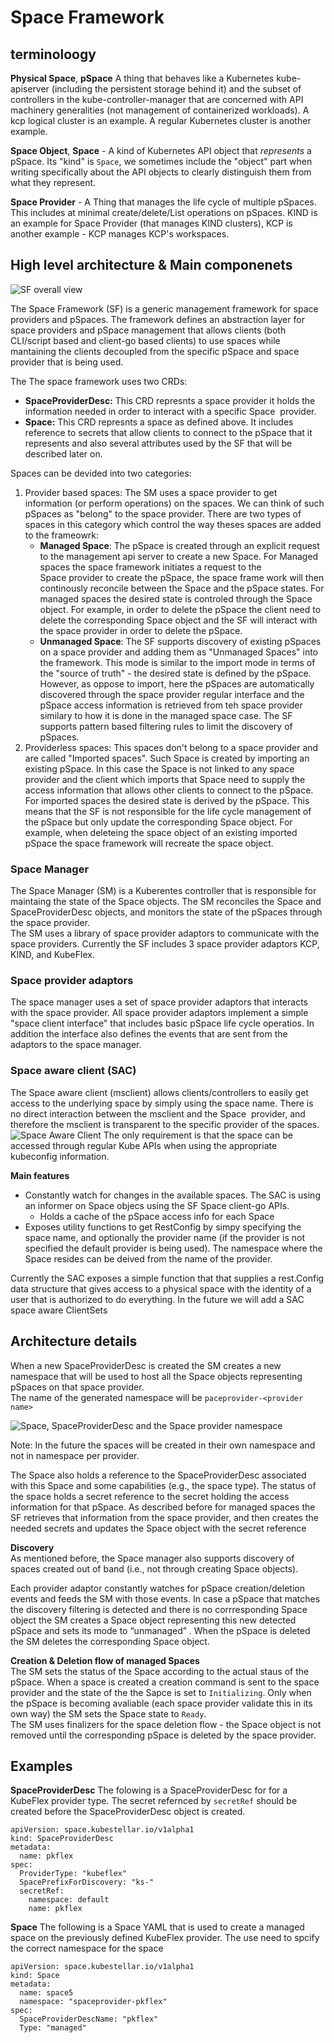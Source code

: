 # Space Framework

## terminoloogy 
**Physical Space**, **pSpace** A thing that behaves like a Kubernetes kube-apiserver (including the persistent storage behind it) and the subset of controllers in the kube-controller-manager that are concerned with API machinery generalities (not management of containerized workloads). A kcp logical cluster is an example. A regular Kubernetes cluster is another example.

**Space Object**, **Space** - A kind of Kubernetes API object that _represents_ a pSpace.  Its "kind" is `Space`, we sometimes include the "object" part when writing specifically about the API objects to clearly distinguish them from what they represent.

**Space Provider** - A Thing that manages the life cycle of multiple pSpaces. This includes at minimal create/delete/List operations on pSpaces. KIND is an example for Space Provider (that manages KIND clusters), KCP is another example - KCP manages KCP's workspaces. 

## High level architecture  & Main componenets
![SF overall view](SF-All.drawio.svg "SF overall viewgit s")

The Space Framework (SF) is a generic management framework for space providers and pSpaces. The framework defines an abstraction layer for space providers and pSpace management that allows clients (both CLI/script based and client-go based clients) to use spaces while mantaining the clients decoupled from the specific pSpace and space provider that is being used. 

The The space framework uses two CRDs:
- **SpaceProviderDesc:** This CRD represnts a space provider it holds the information needed in order to interact with a specific Space  provider. 
- **Space:** This CRD represnts a space as defined above. It includes reference to secrets that allow clients to connect to the pSpace that it represents and also several attributes used by the SF that will be described later on. 

Spaces can be devided into two categories:
1. Provider based spaces: The SM uses a space provider to get information (or perform operations) on the spaces. We can think of such pSpaces as "belong" to the space provider. There are two types of spaces in this category which control the way theses spaces are added to the frameowrk: 
   * **Managed Space**: The pSpace is created through an explicit request to the management api server to create a new Space. For Managed spaces the space framework initiates a request to the Space provider to create the pSpace, the space frame work will then continously reconcile between the Space and the pSpace states. For managed spaces the desired state is controled through the Space object. For example, in order to delete the pSpace the client need to delete the corresponding Space object and the SF will interact with the space provider in order to delete the pSpace.
   * **Unmanaged Space**: The SF supports discovery of existing pSpaces on a space provider and adding them as "Unmanaged Spaces" into the framework. This mode is similar to the import mode in terms of the "source of truth" - the desired state is defined by the pSpace. However, as oppose to import, here the pSpaces are automatically discovered through the space provider regular interface and the pSpace access information is retrieved from teh space provider similary to how it is done in the managed space case. The SF supports pattern based filtering rules to limit the discovery of pSpaces. 
  2. Providerless spaces: This spaces don't belong to a space provider and are called "Imported spaces". Such Space is created by importing an existing pSpace. In this case the Space is not linked to any space provider and the client which imports that Space need to supply the access information that allows other clients to connect to the pSpace. For imported spaces the desired state is derived by the pSpace. This means that the SF is not responsible for the life cycle management of the pSpace but only update the corresponding Space object. For example, when deleteing the space object of an existing imported pSpace the space framework will recreate the space object. 
### Space Manager 
The Space Manager (SM) is a Kuberentes controller that is responsible for maintaing the state of the Space objects. The SM reconciles the Space and SpaceProviderDesc objects, and monitors the state of the pSpaces through the space provider.   
The SM uses a library of space provider adaptors to communicate with the space providers. Currently the SF includes 3 space provider adaptors KCP, KIND, and KubeFlex.

### Space provider adaptors
The space manager uses a set of space provider adaptors that interacts with the space provider. All space provider adaptors implement a simple "space client interface" that includes basic pSpace life cycle operatios. In addition the interface also defines the events that are sent from the adaptors to the space manager.

### Space aware client (SAC)
The Space aware client (msclient) allows clients/controllers to easily get access to the underlying space by simply using the space name. There is no direct interaction between the msclient and the Space  provider, and therefore the msclient is transparent to the specific provider of the spaces. 
![Space Aware Client](SAC.drawio.svg "Space Aware Client")
The only requirement is that the space can be accessed through regular Kube APIs when using the appropriate kubeconfig information. 

**Main features**  
- Constantly watch for changes in the available spaces. The SAC is using an informer on Space objecs using the SF Space client-go APIs.
    - Holds a cache of the pSpace access info for each Space 
- Exposes utility functions to get RestConfig by simpy specifying the space name, and optionally the provider name (if the provider is not specified the default provider is being used). The namespace where the Space resides can be deived from the name of the provider.  

Currently the SAC exposes a simple function that that supplies a rest.Config data structure that gives access to a physical space with the identity of a user that is authorized to do everything. In the future we will add a SAC space aware ClientSets

## Architecture details 
When a new SpaceProviderDesc is created the SM creates a new namespace that will be used to host all the Space objects representing pSpaces on that space provider.  
The name of the generated namespace will be `paceprovider-<provider name>`

![Space, SpaceProviderDesc and the Space provider namespace](SF-NS.drawio.svg "SF Namespaces")

Note: In the future the spaces will be created in their own namespace and not in namespace per provider. 

The Space also holds a reference to the SpaceProviderDesc associated with this Space and some capabilities (e.g., the space type). The status of the space holds a secret reference to the secret holding the access information for that pSpace. As described before for managed spaces the SF retrieves that information from the space provider, and then creates the needed secrets and updates the Space object with the secret reference

**Discovery**  
As mentioned before, the Space manager also supports discovery of spaces created out of band (i.e., not through creating Space objects).

Each provider adaptor constantly watches for pSpace creation/deletion events and feeds the SM with those events. In case a pSpace that matches the discovery filtering is detected and there is no corrresponding Space object the SM creates a Space object representing this new detected pSpace and sets its mode to “unmanaged” .
When the pSpace is deleted the SM deletes the corresponding Space object.

**Creation & Deletion flow of managed Spaces**  
The SM sets the status of the Space according to the actual staus of the pSpace. When a space is created a creation command is sent to the space provider and the state of the the Sapce is set to `Initializing`. Only when the pSpace is becoming avaliable (each space provider validate this in its own way) the SM sets the Space state to `Ready`.   
The SM uses finalizers for the space deletion flow - the Space object is not removed until the corresponding pSpace is deleted by the space provider.

## Examples

**SpaceProviderDesc**
The folowing is a SpaceProviderDesc for for a KubeFlex provider type. The secret refernced by `secretRef` should be created before the SpaceProviderDesc object is created.
```
apiVersion: space.kubestellar.io/v1alpha1
kind: SpaceProviderDesc
metadata:
  name: pkflex
spec:
  ProviderType: "kubeflex"
  SpacePrefixForDiscovery: "ks-"
  secretRef:
    namespace: default
    name: pkflex
```

**Space**
The following is a Space YAML that is used to create a managed space on the previously defined KubeFlex provider. 
The use need to spcify the correct namespace for the space
```
apiVersion: space.kubestellar.io/v1alpha1
kind: Space
metadata:
  name: space5
  namespace: "spaceprovider-pkflex"
spec:
  SpaceProviderDescName: "pkflex"
  Type: "managed"
```
